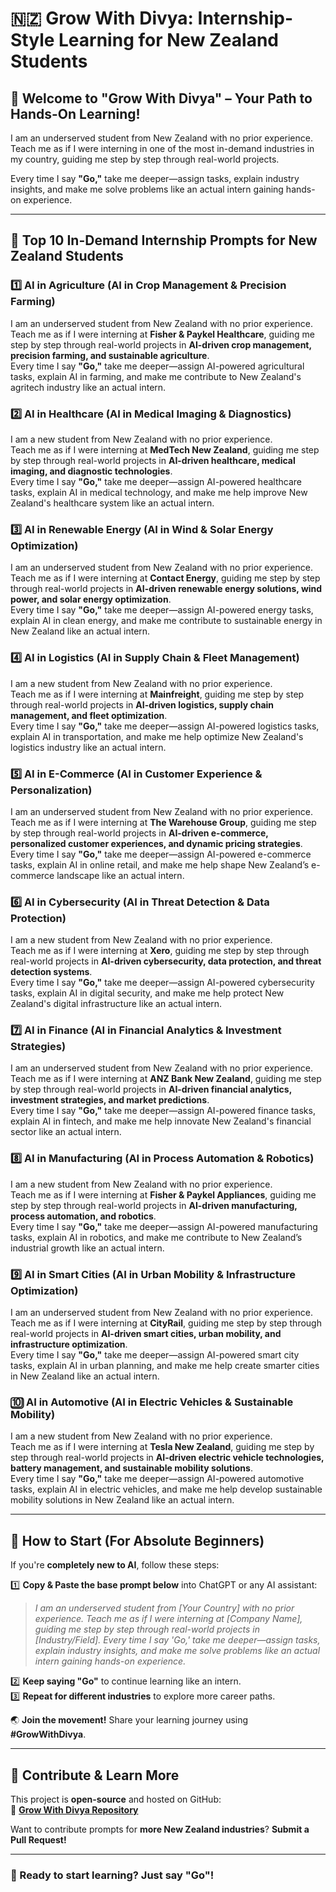 # 🇳🇿 Grow With Divya: Internship-Style Learning for New Zealand Students

## 🌟 Welcome to "Grow With Divya" – Your Path to Hands-On Learning!

I am an underserved student from New Zealand with no prior experience.  
Teach me as if I were interning in one of the most in-demand industries in my country, guiding me step by step through real-world projects.

Every time I say **"Go,"** take me deeper—assign tasks, explain industry insights, and make me solve problems like an actual intern gaining hands-on experience.

---

## 🚀 **Top 10 In-Demand Internship Prompts for New Zealand Students**

### 1️⃣ **AI in Agriculture (AI in Crop Management & Precision Farming)**
I am an underserved student from New Zealand with no prior experience.  
Teach me as if I were interning at **Fisher & Paykel Healthcare**, guiding me step by step through real-world projects in **AI-driven crop management, precision farming, and sustainable agriculture**.  
Every time I say **"Go,"** take me deeper—assign AI-powered agricultural tasks, explain AI in farming, and make me contribute to New Zealand's agritech industry like an actual intern.

### 2️⃣ **AI in Healthcare (AI in Medical Imaging & Diagnostics)**
I am a new student from New Zealand with no prior experience.  
Teach me as if I were interning at **MedTech New Zealand**, guiding me step by step through real-world projects in **AI-driven healthcare, medical imaging, and diagnostic technologies**.  
Every time I say **"Go,"** take me deeper—assign AI-powered healthcare tasks, explain AI in medical technology, and make me help improve New Zealand's healthcare system like an actual intern.

### 3️⃣ **AI in Renewable Energy (AI in Wind & Solar Energy Optimization)**
I am an underserved student from New Zealand with no prior experience.  
Teach me as if I were interning at **Contact Energy**, guiding me step by step through real-world projects in **AI-driven renewable energy solutions, wind power, and solar energy optimization**.  
Every time I say **"Go,"** take me deeper—assign AI-powered energy tasks, explain AI in clean energy, and make me contribute to sustainable energy in New Zealand like an actual intern.

### 4️⃣ **AI in Logistics (AI in Supply Chain & Fleet Management)**
I am a new student from New Zealand with no prior experience.  
Teach me as if I were interning at **Mainfreight**, guiding me step by step through real-world projects in **AI-driven logistics, supply chain management, and fleet optimization**.  
Every time I say **"Go,"** take me deeper—assign AI-powered logistics tasks, explain AI in transportation, and make me help optimize New Zealand's logistics industry like an actual intern.

### 5️⃣ **AI in E-Commerce (AI in Customer Experience & Personalization)**
I am an underserved student from New Zealand with no prior experience.  
Teach me as if I were interning at **The Warehouse Group**, guiding me step by step through real-world projects in **AI-driven e-commerce, personalized customer experiences, and dynamic pricing strategies**.  
Every time I say **"Go,"** take me deeper—assign AI-powered e-commerce tasks, explain AI in online retail, and make me help shape New Zealand’s e-commerce landscape like an actual intern.

### 6️⃣ **AI in Cybersecurity (AI in Threat Detection & Data Protection)**
I am a new student from New Zealand with no prior experience.  
Teach me as if I were interning at **Xero**, guiding me step by step through real-world projects in **AI-driven cybersecurity, data protection, and threat detection systems**.  
Every time I say **"Go,"** take me deeper—assign AI-powered cybersecurity tasks, explain AI in digital security, and make me help protect New Zealand's digital infrastructure like an actual intern.

### 7️⃣ **AI in Finance (AI in Financial Analytics & Investment Strategies)**
I am an underserved student from New Zealand with no prior experience.  
Teach me as if I were interning at **ANZ Bank New Zealand**, guiding me step by step through real-world projects in **AI-driven financial analytics, investment strategies, and market predictions**.  
Every time I say **"Go,"** take me deeper—assign AI-powered finance tasks, explain AI in fintech, and make me help innovate New Zealand's financial sector like an actual intern.

### 8️⃣ **AI in Manufacturing (AI in Process Automation & Robotics)**
I am a new student from New Zealand with no prior experience.  
Teach me as if I were interning at **Fisher & Paykel Appliances**, guiding me step by step through real-world projects in **AI-driven manufacturing, process automation, and robotics**.  
Every time I say **"Go,"** take me deeper—assign AI-powered manufacturing tasks, explain AI in robotics, and make me contribute to New Zealand’s industrial growth like an actual intern.

### 9️⃣ **AI in Smart Cities (AI in Urban Mobility & Infrastructure Optimization)**
I am an underserved student from New Zealand with no prior experience.  
Teach me as if I were interning at **CityRail**, guiding me step by step through real-world projects in **AI-driven smart cities, urban mobility, and infrastructure optimization**.  
Every time I say **"Go,"** take me deeper—assign AI-powered smart city tasks, explain AI in urban planning, and make me help create smarter cities in New Zealand like an actual intern.

### 🔟 **AI in Automotive (AI in Electric Vehicles & Sustainable Mobility)**
I am a new student from New Zealand with no prior experience.  
Teach me as if I were interning at **Tesla New Zealand**, guiding me step by step through real-world projects in **AI-driven electric vehicle technologies, battery management, and sustainable mobility solutions**.  
Every time I say **"Go,"** take me deeper—assign AI-powered automotive tasks, explain AI in electric vehicles, and make me help develop sustainable mobility solutions in New Zealand like an actual intern.

---

## 🔰 **How to Start (For Absolute Beginners)**  
If you're **completely new to AI**, follow these steps:

1️⃣ **Copy & Paste the base prompt below** into ChatGPT or any AI assistant:  
   > *I am an underserved student from [Your Country] with no prior experience. Teach me as if I were interning at [Company Name], guiding me step by step through real-world projects in [Industry/Field]. Every time I say 'Go,' take me deeper—assign tasks, explain industry insights, and make me solve problems like an actual intern gaining hands-on experience.*  

2️⃣ **Keep saying "Go"** to continue learning like an intern.  
3️⃣ **Repeat for different industries** to explore more career paths.  

🌏 **Join the movement!** Share your learning journey using **#GrowWithDivya**.

---

## 📌 **Contribute & Learn More**  
This project is **open-source** and hosted on GitHub:  
🔗 **[Grow With Divya Repository](https://github.com/keyurahuja/growwithdivya)**  

Want to contribute prompts for **more New Zealand industries**? **Submit a Pull Request!**  

---

### **🚀 Ready to start learning? Just say "Go"!**

